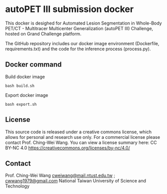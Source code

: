 # autoPET III submission docker
This docker is desighed for Automated Lesion Segmentation in Whole-Body PET/CT - Multitracer Multicenter Generalization (autoPET III) Challenge, hosted on Grand Challenge platform.

The GitHub repository includes our docker image environment (Dockerfile, requirements.txt) and the code for the inference process (process.py).

## Docker command
Build docker image
```
bash build.sh 
```
Export docker image
```
bash export.sh
```
## License
This source code is released under a creative commons license, which allows for personal and research use only. For a commercial license please contact Prof. Ching-Wei Wang. You can view a license summary here:
CC BY-NC 4.0
https://creativecommons.org/licenses/by-nc/4.0/


## Contact
Prof. Ching-Wei Wang 
cweiwang@mail.ntust.edu.tw ; cwwang1979@gmail.com
National Taiwan University of Science and Technology
